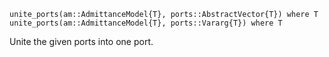 ```
unite_ports(am::AdmittanceModel{T}, ports::AbstractVector{T}) where T
unite_ports(am::AdmittanceModel{T}, ports::Vararg{T}) where T
```

Unite the given ports into one port.
